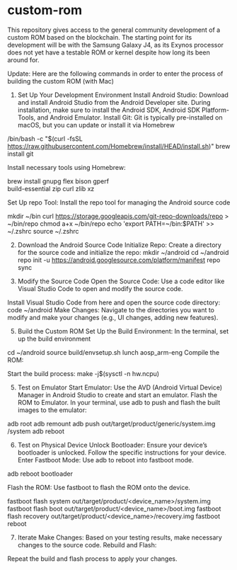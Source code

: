 # custom-rom
This repository gives access to the general community development of a custom ROM based on the blockchain. The starting point for its development will be with the Samsung Galaxy J4, as its Exynos processor does not yet have a testable ROM or kernel despite how long its been around for.

Update: Here are the following commands in order to enter the process of building the custom ROM (with Mac)

1. Set Up Your Development Environment
Install Android Studio:
Download and install Android Studio from the Android Developer site.
During installation, make sure to install the Android SDK, Android SDK Platform-Tools, and Android Emulator.
Install Git: Git is typically pre-installed on macOS, but you can update or install it via Homebrew

/bin/bash -c "$(curl -fsSL https://raw.githubusercontent.com/Homebrew/install/HEAD/install.sh)"
brew install git

Install necessary tools using Homebrew:

brew install gnupg flex bison gperf \
  build-essential zip curl zlib xz

Set Up repo Tool: Install the repo tool for managing the Android source code

mkdir ~/bin
curl https://storage.googleapis.com/git-repo-downloads/repo > ~/bin/repo
chmod a+x ~/bin/repo
echo 'export PATH=~/bin:$PATH' >> ~/.zshrc
source ~/.zshrc

2. Download the Android Source Code
Initialize Repo:
Create a directory for the source code and initialize the repo:
mkdir ~/android
cd ~/android
repo init -u https://android.googlesource.com/platform/manifest
repo sync

3. Modify the Source Code
Open the Source Code: Use a code editor like Visual Studio Code to open and modify the source code.

Install Visual Studio Code from here and open the source code directory:
code ~/android
Make Changes: Navigate to the directories you want to modify and make your changes (e.g., UI changes, adding new features).

5. Build the Custom ROM
Set Up the Build Environment: In the terminal, set up the build environment

cd ~/android
source build/envsetup.sh
lunch aosp_arm-eng
Compile the ROM:

Start the build process:
make -j$(sysctl -n hw.ncpu)

5. Test on Emulator
Start Emulator: Use the AVD (Android Virtual Device) Manager in Android Studio to create and start an emulator.
Flash the ROM to Emulator. In your terminal, use adb to push and flash the built images to the emulator:

adb root
adb remount
adb push out/target/product/generic/system.img /system
adb reboot

6. Test on Physical Device
Unlock Bootloader: Ensure your device’s bootloader is unlocked. Follow the specific instructions for your device.
Enter Fastboot Mode: Use adb to reboot into fastboot mode.

adb reboot bootloader

Flash the ROM: Use fastboot to flash the ROM onto the device.

fastboot flash system out/target/product/<device_name>/system.img
fastboot flash boot out/target/product/<device_name>/boot.img
fastboot flash recovery out/target/product/<device_name>/recovery.img
fastboot reboot

7. Iterate
Make Changes: Based on your testing results, make necessary changes to the source code.
Rebuild and Flash:

Repeat the build and flash process to apply your changes.
